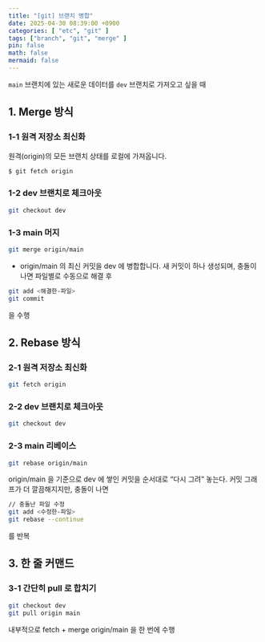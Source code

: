 ```yaml
---
title: "[git] 브랜치 병합"
date: 2025-04-30 08:39:00 +0900
categories: [ "etc", "git" ]
tags: ["branch", "git", "merge" ]
pin: false
math: false
mermaid: false
---
```


`main` 브랜치에 있는 새로운 데이터를 `dev` 브랜치로 가져오고 싶을 때

## 1. Merge 방식

### 1-1 원격 저장소 최신화

원격(origin)의 모든 브랜치 상태를 로컬에 가져옵니다. 

```bash
$ git fetch origin
```


### 1-2 dev 브랜치로 체크아웃

```bash
git checkout dev
```

### 1-3 main 머지

```bash
git merge origin/main
```

* origin/main 의 최신 커밋을 dev 에 병합합니다. 새 커밋이 하나 생성되며, 충돌이 나면 파일별로 수동으로 해결 후 

 ```bash
git add <해결한-파일>
git commit
```
을 수행

## 2. Rebase 방식

### 2-1 원격 저장소 최신화

``` bash
git fetch origin
```

### 2-2 dev 브랜치로 체크아웃

```bash
git checkout dev
```
### 2-3 main 리베이스

```bash
git rebase origin/main
```

origin/main 을 기준으로 dev 에 쌓인 커밋을 순서대로 “다시 그려” 놓는다. 
커밋 그래프가 더 깔끔해지지만, 충돌이 나면

```bash
// 충돌난 파일 수정
git add <수정한-파일>
git rebase --continue
```
를 반복

## 3. 한 줄 커맨드

### 3-1 간단히 pull 로 합치기

```bash
git checkout dev
git pull origin main
```

내부적으로 fetch + merge origin/main 을 한 번에 수행

